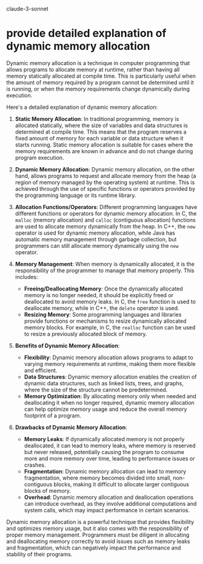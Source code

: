 claude-3-sonnet

# provide detailed explanation of dynamic memory allocation

Dynamic memory allocation is a technique in computer programming that allows programs to allocate memory at runtime, rather than having all memory statically allocated at compile time. This is particularly useful when the amount of memory required by a program cannot be determined until it is running, or when the memory requirements change dynamically during execution.

Here's a detailed explanation of dynamic memory allocation:

1. **Static Memory Allocation**: In traditional programming, memory is allocated statically, where the size of variables and data structures is determined at compile time. This means that the program reserves a fixed amount of memory for each variable or data structure when it starts running. Static memory allocation is suitable for cases where the memory requirements are known in advance and do not change during program execution.

2. **Dynamic Memory Allocation**: Dynamic memory allocation, on the other hand, allows programs to request and allocate memory from the heap (a region of memory managed by the operating system) at runtime. This is achieved through the use of specific functions or operators provided by the programming language or its runtime library.

3. **Allocation Functions/Operators**: Different programming languages have different functions or operators for dynamic memory allocation. In C, the `malloc` (memory allocation) and `calloc` (contiguous allocation) functions are used to allocate memory dynamically from the heap. In C++, the `new` operator is used for dynamic memory allocation, while Java has automatic memory management through garbage collection, but programmers can still allocate memory dynamically using the `new` operator.

4. **Memory Management**: When memory is dynamically allocated, it is the responsibility of the programmer to manage that memory properly. This includes:
   - **Freeing/Deallocating Memory**: Once the dynamically allocated memory is no longer needed, it should be explicitly freed or deallocated to avoid memory leaks. In C, the `free` function is used to deallocate memory, while in C++, the `delete` operator is used.
   - **Resizing Memory**: Some programming languages and libraries provide functions or mechanisms to resize dynamically allocated memory blocks. For example, in C, the `realloc` function can be used to resize a previously allocated block of memory.

5. **Benefits of Dynamic Memory Allocation**:
   - **Flexibility**: Dynamic memory allocation allows programs to adapt to varying memory requirements at runtime, making them more flexible and efficient.
   - **Data Structures**: Dynamic memory allocation enables the creation of dynamic data structures, such as linked lists, trees, and graphs, where the size of the structure cannot be predetermined.
   - **Memory Optimization**: By allocating memory only when needed and deallocating it when no longer required, dynamic memory allocation can help optimize memory usage and reduce the overall memory footprint of a program.

6. **Drawbacks of Dynamic Memory Allocation**:
   - **Memory Leaks**: If dynamically allocated memory is not properly deallocated, it can lead to memory leaks, where memory is reserved but never released, potentially causing the program to consume more and more memory over time, leading to performance issues or crashes.
   - **Fragmentation**: Dynamic memory allocation can lead to memory fragmentation, where memory becomes divided into small, non-contiguous blocks, making it difficult to allocate larger contiguous blocks of memory.
   - **Overhead**: Dynamic memory allocation and deallocation operations can introduce overhead, as they involve additional computations and system calls, which may impact performance in certain scenarios.

Dynamic memory allocation is a powerful technique that provides flexibility and optimizes memory usage, but it also comes with the responsibility of proper memory management. Programmers must be diligent in allocating and deallocating memory correctly to avoid issues such as memory leaks and fragmentation, which can negatively impact the performance and stability of their programs.

